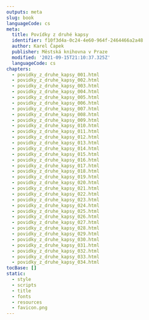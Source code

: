```yaml
---
outputs: meta
slug: book
languageCode: cs
meta:
  title: Povídky z druhé kapsy
  identifier: f10f3d4a-0c24-4e60-964f-2464466a2a48
  author: Karel Čapek
  publisher: Městská knihovna v Praze
  modified: '2021-09-15T21:10:37.325Z'
  languageCode: cs
chapters:
  - povidky_z_druhe_kapsy_001.html
  - povidky_z_druhe_kapsy_002.html
  - povidky_z_druhe_kapsy_003.html
  - povidky_z_druhe_kapsy_004.html
  - povidky_z_druhe_kapsy_005.html
  - povidky_z_druhe_kapsy_006.html
  - povidky_z_druhe_kapsy_007.html
  - povidky_z_druhe_kapsy_008.html
  - povidky_z_druhe_kapsy_009.html
  - povidky_z_druhe_kapsy_010.html
  - povidky_z_druhe_kapsy_011.html
  - povidky_z_druhe_kapsy_012.html
  - povidky_z_druhe_kapsy_013.html
  - povidky_z_druhe_kapsy_014.html
  - povidky_z_druhe_kapsy_015.html
  - povidky_z_druhe_kapsy_016.html
  - povidky_z_druhe_kapsy_017.html
  - povidky_z_druhe_kapsy_018.html
  - povidky_z_druhe_kapsy_019.html
  - povidky_z_druhe_kapsy_020.html
  - povidky_z_druhe_kapsy_021.html
  - povidky_z_druhe_kapsy_022.html
  - povidky_z_druhe_kapsy_023.html
  - povidky_z_druhe_kapsy_024.html
  - povidky_z_druhe_kapsy_025.html
  - povidky_z_druhe_kapsy_026.html
  - povidky_z_druhe_kapsy_027.html
  - povidky_z_druhe_kapsy_028.html
  - povidky_z_druhe_kapsy_029.html
  - povidky_z_druhe_kapsy_030.html
  - povidky_z_druhe_kapsy_031.html
  - povidky_z_druhe_kapsy_032.html
  - povidky_z_druhe_kapsy_033.html
  - povidky_z_druhe_kapsy_034.html
tocBase: []
static:
  - style
  - scripts
  - title
  - fonts
  - resources
  - favicon.png
---
```

